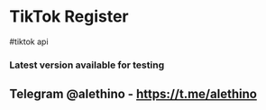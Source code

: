 # TikTok Register
#tiktok api 

### Latest version available for testing
## Telegram @alethino - https://t.me/alethino
